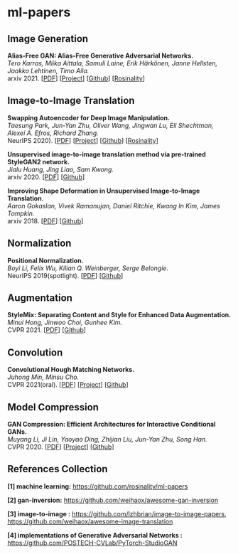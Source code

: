 # ml-papers

## Image Generation

**Alias-Free GAN: Alias-Free Generative Adversarial Networks.**<br>
*Tero Karras, Miika Aittala, Samuli Laine, Erik Härkönen, Janne Hellsten, Jaakko Lehtinen, Timo Aila.*<br>
arxiv 2021. [[PDF](https://arxiv.org/abs/2106.12423)] [[Project](https://taesung.me/SwappingAutoencoder/)] [[Github](https://github.com/NVlabs/alias-free-gan)] [[Rosinality](https://github.com/rosinality/alias-free-gan-pytorch)] 


## Image-to-Image Translation

**Swapping Autoencoder for Deep Image Manipulation.**<br>
*Taesung Park, Jun-Yan Zhu, Oliver Wang, Jingwan Lu, Eli Shechtman, Alexei A. Efros, Richard Zhang.*<br>
NeurIPS 2020). [[PDF](https://arxiv.org/abs/2007.00653)] [[Project](https://nvlabs.github.io/alias-free-gan)] [[Github](https://github.com/taesungp/swapping-autoencoder-pytorch)] [[Rosinality](https://github.com/rosinality/swapping-autoencoder-pytorch)] 

**Unsupervised image-to-image translation method via pre-trained StyleGAN2 network.**<br>
*Jialu Huang, Jing Liao, Sam Kwong.*<br>
arxiv 2020. [[PDF](https://arxiv.org/abs/2010.05713)] [[Github](https://github.com/HideUnderBush/UI2I_via_StyleGAN2)]  

**Improving Shape Deformation in Unsupervised Image-to-Image Translation.**<br>
*Aaron Gokaslan, Vivek Ramanujan, Daniel Ritchie, Kwang In Kim, James Tompkin.*<br>
arxiv 2018. [[PDF](https://arxiv.org/abs/1808.04325)] [[Github](https://github.com/brownvc/ganimorph)] 


## Normalization

**Positional Normalization.**<br>
*Boyi Li, Felix Wu, Kilian Q. Weinberger, Serge Belongie.*<br>
NeurIPS 2019(spotlight). [[PDF](https://arxiv.org/abs/1907.04312)] [[Github](https://github.com/Boyiliee/Positional-Normalization)]  


## Augmentation

**StyleMix: Separating Content and Style for Enhanced Data Augmentation.**<br>
*Minui Hong, Jinwoo Choi, Gunhee Kim.*<br>
CVPR 2021. [[PDF](https://openaccess.thecvf.com/content/CVPR2021/papers/Hong_StyleMix_Separating_Content_and_Style_for_Enhanced_Data_Augmentation_CVPR_2021_paper.pdf)] [[Github](https://github.com/alsdml/StyleMix)]


## Convolution

**Convolutional Hough Matching Networks.**<br>
*Juhong Min, Minsu Cho.*<br>
CVPR 2021(oral). [[PDF](https://arxiv.org/abs/2103.16831)] [[Project](http://cvlab.postech.ac.kr/research/CHM)] [[Github](https://github.com/juhongm999/chm)] 


## Model Compression

**GAN Compression: Efficient Architectures for Interactive Conditional GANs.**<br>
*Muyang Li, Ji Lin, Yaoyao Ding, Zhijian Liu, Jun-Yan Zhu, Song Han.*<br>
CVPR 2020. [[PDF](https://arxiv.org/abs/2003.08936)] [[Project](https://hanlab.mit.edu/projects/gancompression)] [[Github](https://github.com/mit-han-lab/gan-compression)]  



## References Collection

**[1] machine learning:** https://github.com/rosinality/ml-papers

**[2] gan-inversion:** https://github.com/weihaox/awesome-gan-inversion

**[3] image-to-image :** https://github.com/lzhbrian/image-to-image-papers, https://github.com/weihaox/awesome-image-translation

**[4] implementations of Generative Adversarial Networks :** https://github.com/POSTECH-CVLab/PyTorch-StudioGAN
